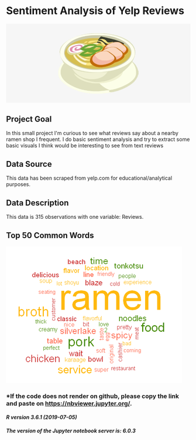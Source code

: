 # Sentiment Analysis of Yelp Reviews

![](pictures/106-1066301_yakibuta-ramen-ramen-cartoon-transparent.png)

## Project Goal
In this small project I'm curious to see what reviews say about a nearby ramen shop I frequent. I do basic sentiment analysis and try to extract some basic visuals I think would be interesting to see from text reviews

## Data Source
This data has been scraped from yelp.com for educational/analytical purposes.

## Data Description
This data is 315 observations with one variable: Reviews.



##              Top 50 Common Words

![](pictures/Silverlake%20Wordcloud.PNG)

### *If the code does not render on github, please copy the link and paste on https://nbviewer.jupyter.org/. 
#### _R version 3.6.1 (2019-07-05)_ 
#### _The version of the Jupyter notebook server is: 6.0.3_
